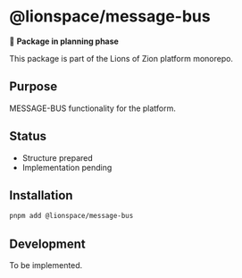 # @lionspace/message-bus

🚧 **Package in planning phase**

This package is part of the Lions of Zion platform monorepo.

## Purpose
MESSAGE-BUS functionality for the platform.

## Status
- Structure prepared
- Implementation pending

## Installation
```bash
pnpm add @lionspace/message-bus
```

## Development
To be implemented.

